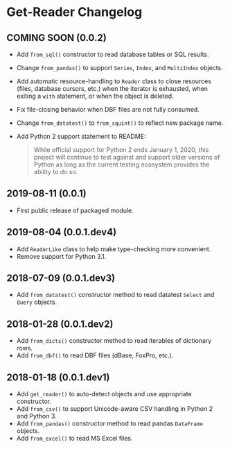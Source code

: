 
Get-Reader Changelog
====================

COMING SOON (0.0.2)
-------------------

* Add `from_sql()` constructor to read database tables or SQL results.
* Change `from_pandas()` to support `Series`, `Index`, and `MultiIndex`
  objects.
* Add automatic resource-handling to `Reader` class to close resources
  (files, database cursors, etc.) when the iterator is exhausted,
  when exiting a `with` statement, or when the object is deleted.
* Fix file-closing behavior when DBF files are not fully consumed.
* Change `from_datatest()` to `from_squint()` to reflect new package name.
* Add Python 2 support statement to README:

  > While official support for Python 2 ends January 1, 2020, this project
  > will continue to test against and support older versions of Python as
  > long as the current testing ecosystem provides the ability to do so.


2019-08-11 (0.0.1)
------------------

* First public release of packaged module.


2019-08-04 (0.0.1.dev4)
-----------------------

* Add `ReaderLike` class to help make type-checking more convenient.
* Remove support for Python 3.1.


2018-07-09 (0.0.1.dev3)
-----------------------

* Add `from_datatest()` constructor method to read datatest `Select` and
  `Query` objects.


2018-01-28 (0.0.1.dev2)
-----------------------

* Add `from_dicts()` constructor method to read iterables of
  dictionary rows.
* Add `from_dbf()` to read DBF files (dBase, FoxPro, etc.).


2018-01-18 (0.0.1.dev1)
-----------------------

* Add `get_reader()` to auto-detect objects and use appropriate constructor.
* Add `from_csv()` to support Unicode-aware CSV handling in Python 2 and
  Python 3.
* Add `from_pandas()` constructor method to read pandas `DataFrame` objects.
* Add `from_excel()` to read MS Excel files.
